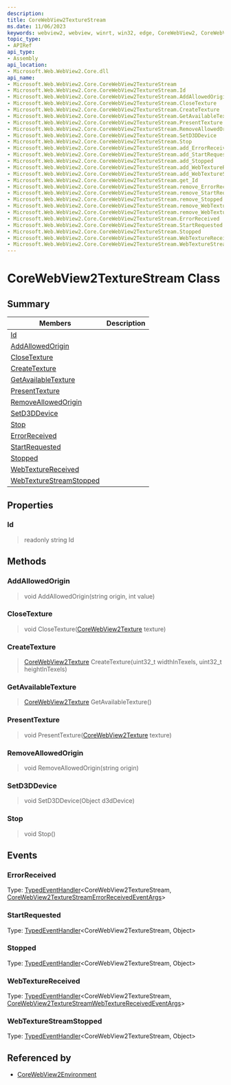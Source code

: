 ```yaml
---
description: 
title: CoreWebView2TextureStream
ms.date: 11/06/2023
keywords: webview2, webview, winrt, win32, edge, CoreWebView2, CoreWebView2Controller, browser control, edge html, CoreWebView2TextureStream
topic_type:
- APIRef
api_type:
- Assembly
api_location:
- Microsoft.Web.WebView2.Core.dll
api_name:
- Microsoft.Web.WebView2.Core.CoreWebView2TextureStream
- Microsoft.Web.WebView2.Core.CoreWebView2TextureStream.Id
- Microsoft.Web.WebView2.Core.CoreWebView2TextureStream.AddAllowedOrigin
- Microsoft.Web.WebView2.Core.CoreWebView2TextureStream.CloseTexture
- Microsoft.Web.WebView2.Core.CoreWebView2TextureStream.CreateTexture
- Microsoft.Web.WebView2.Core.CoreWebView2TextureStream.GetAvailableTexture
- Microsoft.Web.WebView2.Core.CoreWebView2TextureStream.PresentTexture
- Microsoft.Web.WebView2.Core.CoreWebView2TextureStream.RemoveAllowedOrigin
- Microsoft.Web.WebView2.Core.CoreWebView2TextureStream.SetD3DDevice
- Microsoft.Web.WebView2.Core.CoreWebView2TextureStream.Stop
- Microsoft.Web.WebView2.Core.CoreWebView2TextureStream.add_ErrorReceived
- Microsoft.Web.WebView2.Core.CoreWebView2TextureStream.add_StartRequested
- Microsoft.Web.WebView2.Core.CoreWebView2TextureStream.add_Stopped
- Microsoft.Web.WebView2.Core.CoreWebView2TextureStream.add_WebTextureReceived
- Microsoft.Web.WebView2.Core.CoreWebView2TextureStream.add_WebTextureStreamStopped
- Microsoft.Web.WebView2.Core.CoreWebView2TextureStream.get_Id
- Microsoft.Web.WebView2.Core.CoreWebView2TextureStream.remove_ErrorReceived
- Microsoft.Web.WebView2.Core.CoreWebView2TextureStream.remove_StartRequested
- Microsoft.Web.WebView2.Core.CoreWebView2TextureStream.remove_Stopped
- Microsoft.Web.WebView2.Core.CoreWebView2TextureStream.remove_WebTextureReceived
- Microsoft.Web.WebView2.Core.CoreWebView2TextureStream.remove_WebTextureStreamStopped
- Microsoft.Web.WebView2.Core.CoreWebView2TextureStream.ErrorReceived
- Microsoft.Web.WebView2.Core.CoreWebView2TextureStream.StartRequested
- Microsoft.Web.WebView2.Core.CoreWebView2TextureStream.Stopped
- Microsoft.Web.WebView2.Core.CoreWebView2TextureStream.WebTextureReceived
- Microsoft.Web.WebView2.Core.CoreWebView2TextureStream.WebTextureStreamStopped
---
```


# CoreWebView2TextureStream Class



## Summary

Members|Description
--|--
[Id](#id) | 
[AddAllowedOrigin](#addallowedorigin) | 
[CloseTexture](#closetexture) | 
[CreateTexture](#createtexture) | 
[GetAvailableTexture](#getavailabletexture) | 
[PresentTexture](#presenttexture) | 
[RemoveAllowedOrigin](#removeallowedorigin) | 
[SetD3DDevice](#setd3ddevice) | 
[Stop](#stop) | 
[ErrorReceived](#errorreceived) | 
[StartRequested](#startrequested) | 
[Stopped](#stopped) | 
[WebTextureReceived](#webtexturereceived) | 
[WebTextureStreamStopped](#webtexturestreamstopped) | 

## Properties

### Id

> readonly  string Id



## Methods

### AddAllowedOrigin

> void AddAllowedOrigin(string origin, int value)



### CloseTexture

> void CloseTexture([CoreWebView2Texture](corewebview2texture.md) texture)



### CreateTexture

> [CoreWebView2Texture](corewebview2texture.md) CreateTexture(uint32_t widthInTexels, uint32_t heightInTexels)



### GetAvailableTexture

> [CoreWebView2Texture](corewebview2texture.md) GetAvailableTexture()



### PresentTexture

> void PresentTexture([CoreWebView2Texture](corewebview2texture.md) texture)



### RemoveAllowedOrigin

> void RemoveAllowedOrigin(string origin)



### SetD3DDevice

> void SetD3DDevice(Object d3dDevice)



### Stop

> void Stop()




## Events

### ErrorReceived

Type: [TypedEventHandler](/uwp/api/Windows.Foundation.TypedEventHandler-2)&lt;CoreWebView2TextureStream, [CoreWebView2TextureStreamErrorReceivedEventArgs](corewebview2texturestreamerrorreceivedeventargs.md)&gt;

### StartRequested

Type: [TypedEventHandler](/uwp/api/Windows.Foundation.TypedEventHandler-2)&lt;CoreWebView2TextureStream, Object&gt;

### Stopped

Type: [TypedEventHandler](/uwp/api/Windows.Foundation.TypedEventHandler-2)&lt;CoreWebView2TextureStream, Object&gt;

### WebTextureReceived

Type: [TypedEventHandler](/uwp/api/Windows.Foundation.TypedEventHandler-2)&lt;CoreWebView2TextureStream, [CoreWebView2TextureStreamWebTextureReceivedEventArgs](corewebview2texturestreamwebtexturereceivedeventargs.md)&gt;

### WebTextureStreamStopped

Type: [TypedEventHandler](/uwp/api/Windows.Foundation.TypedEventHandler-2)&lt;CoreWebView2TextureStream, Object&gt;



## Referenced by

- [CoreWebView2Environment](corewebview2environment.md)
